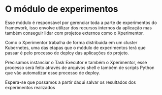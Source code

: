 # O módulo de experimentos

Esse módulo é responsável por gerenciar toda a parte de experimentos
do framework, isso envolve utilizar dos recursos internos da aplicação
mas também conseguir lidar com projetos externos como o
Xperimentor.

Como o Xperimentor trabalha de forma distribuida em um cluster
Kubernetes, uma das etapas que o módulo de experimentos terá que 
passar é pelo processo de deploy das aplicações do projeto.


Precisamos instanciar o Task Executor e também o Xperimentor,
esse processo será feito através de arquivos shell e também de scripts Python
que vão automatizar esse processo de deploy.

Espera-se que possamos a partir daqui salvar os resultados dos experimentos realizados


